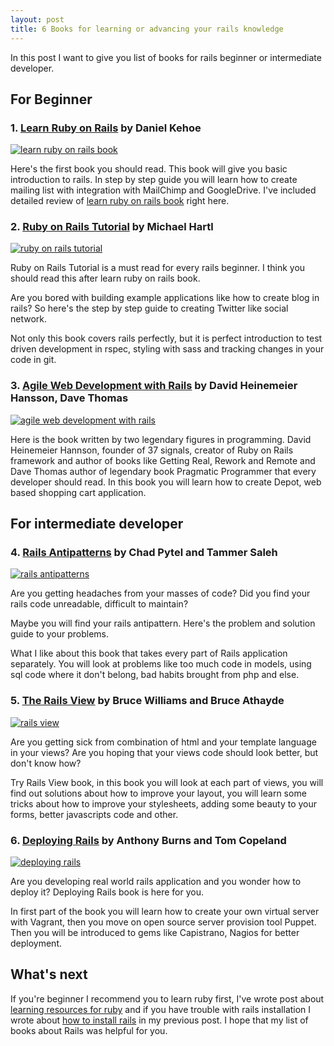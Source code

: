 ```yaml
---
layout: post
title: 6 Books for learning or advancing your rails knowledge
---
```


In this post I want to give you list of books for rails beginner or
intermediate developer.

## For Beginner

### 1. [Learn Ruby on Rails](http://learn-rails.com/learn-ruby-on-rails.html) by Daniel Kehoe

<a href="http://learn-rails.com/learn-ruby-on-rails.html"><img src="/images/learn-rails-book-cover.jpg" class="book" alt="learn ruby on rails
book"></img></a>

Here's the first book you should read. This book will give you basic
introduction to
rails. In step by step guide you will learn how to create mailing list with
integration with MailChimp and GoogleDrive. I've included detailed review of
[learn ruby on rails book](/learning-resources/2014/04/09/learn-ruby-on-rails-book-review.html) right here.

### 2. [Ruby on Rails Tutorial](http://www.amazon.com/Ruby-Rails-Tutorial-Addison-Wesley-Professional/dp/0321832051/ref=sr_1_1?s=books&ie=UTF8&qid=1398328251&sr=1-1&keywords=ruby+on+rails+tutorial) by Michael Hartl

<a
href="http://www.amazon.com/Ruby-Rails-Tutorial-Addison-Wesley-Professional/dp/0321832051/ref=sr_1_1?s=books&ie=UTF8&qid=1398328251&sr=1-1&keywords=ruby+on+rails+tutorial"><img
src="/images/ruby_on_rails_tutorial.jpeg" class="book" alt="ruby on rails
tutorial"></img></a>

Ruby on Rails Tutorial is a must read for every rails beginner. I think you should
read this after learn ruby on rails book.

Are you bored with building example
applications like how to create blog in rails? So here's the step by step guide
to creating Twitter like social network.

Not only this book covers rails
perfectly, but it is perfect introduction to test driven development in rspec,
styling with sass and tracking changes in your code in git.



### 3. [Agile Web Development with Rails](http://www.amazon.com/Agile-Development-Rails-Facets-Ruby/dp/1937785564/ref=sr_1_1?s=books&ie=UTF8&qid=1398328340&sr=1-1&keywords=agile+web+development+with+rails+4) by David Heinemeier Hansson, Dave Thomas

<a
href="http://www.amazon.com/Agile-Development-Rails-Facets-Ruby/dp/1937785564/ref=sr_1_1?s=books&ie=UTF8&qid=1398328340&sr=1-1&keywords=agile+web+development+with+rails+4"><img src="/images/agile_web_development_with_rails.jpg" class="book" alt="agile web
development with rails"></img></a>

Here is the book written by two legendary figures in programming. David
Heinemeier Hannson, founder of 37 signals, creator of Ruby on Rails framework and
author of books like Getting Real, Rework and Remote and Dave Thomas author of
legendary book Pragmatic Programmer that every developer should read. In this
book you will learn how to create Depot, web based shopping cart application.



## For intermediate developer

### 4. [Rails Antipatterns](http://www.amazon.com/Rails-AntiPatterns-Refactoring-Addison-Wesley-Professional/dp/0321604814/ref=sr_1_1?s=books&ie=UTF8&qid=1398326493&sr=1-1&keywords=rails+antipatterns) by Chad Pytel and Tammer Saleh

<a
href="http://www.amazon.com/Rails-AntiPatterns-Refactoring-Addison-Wesley-Professional/dp/0321604814/ref=sr_1_1?s=books&ie=UTF8&qid=1398326493&sr=1-1&keywords=rails+antipatterns"><img
src="/images/rails_antipatterns.jpg" class="book" alt="rails
antipatterns"></img></a>

Are you getting headaches from your masses of code? Did you find your rails code unreadable, difficult to maintain?

Maybe you will find your rails antipattern. Here's the problem and solution guide to your problems.

What I like about this book that takes every part of Rails application separately. You
will look at problems like too much code in models, using sql code where it
don't belong, bad habits brought from php and else.


### 5. [The Rails View](http://www.amazon.com/The-Rails-View-Maintainable-Experience/dp/1934356875) by Bruce Williams and Bruce Athayde

<a
href="http://www.amazon.com/Rails-View-Beautiful-Maintainable-Experience/dp/1934356875/ref=sr_1_1?s=books&ie=UTF8&qid=1398343196&sr=1-1&keywords=the+rails+view"><img
src="/images/rails_view.jpg" class="book" alt="rails view"></img></a>

Are you getting sick from combination of html and your template language in
your views? Are you hoping that your views code should look better, but don't know how? 

Try Rails View book, in this book you will look at each part of
views, you will find out solutions about how to improve your layout, you will
learn some tricks about how to improve your stylesheets, adding some beauty to
your forms, better javascripts code and other.

### 6. [Deploying Rails](http://example.com) by Anthony Burns and Tom Copeland

<a
href="http://www.amazon.com/Deploying-Rails-Automate-Deploy-Maintain/dp/1934356956"><img
src="/images/deploying_rails.jpg" class="book" alt="deploying rails"></img></a>

Are you developing real world rails application and you wonder how to deploy it?
Deploying Rails book is here for you.

In first part of the book you will learn
how to create your own virtual server with Vagrant, then you move on open
source server provision tool Puppet. Then you will be introduced to gems like
Capistrano, Nagios for better deployment.

## What's next

If you're beginner I recommend you to learn ruby first, I've wrote post about [learning resources
for ruby](/learning-resources/2014/03/28/learn-ruby-with-these-resources.html) and if you have trouble with rails
installation I wrote about [how to install rails](/learning-resources) in my
previous post. I hope that my list of books about Rails was helpful for you.
